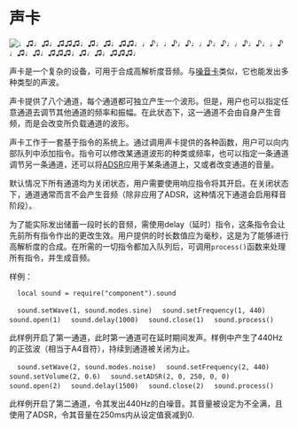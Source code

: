 # 声卡

![♩♫♩♫♩♫♫♫♩♫♩♫♩♫♫♩♩♪♩♩♪♩♪♩♩♪♩♪♩♩♪♩♪♩♩♪♩♫♩♫♩♫♫♫♩♫♩♫♩♫♫♫♩](item:computronics:oc_parts@9)

声卡是一个复杂的设备，可用于合成高解析度音频。与[噪音卡](noise_card.md)类似，它也能发出多种类型的声波。

声卡提供了八个通道，每个通道都可独立产生一个波形。但是，用户也可以指定任意通道去调节其他通道的频率和振幅。在此状态下，这一通道不会由自身产生音频，而是会改变所负载通道的波形。

声卡工作于一套基于指令的系统上。通过调用声卡提供的各种函数，用户可以向内部队列中添加指令。指令可以修改某通道波形的种类或频率，也可以指定一条通道调节另一条通道，还可以将[ADSR](https://en.wikipedia.org/wiki/Synthesizer#Attack_Decay_Sustain_Release_.28ADSR.29_envelope)应用于某条通道上，又或者改变通道的音量。

默认情况下所有通道均为关闭状态，用户需要使用响应指令将其开启。在关闭状态下，通道通常而言不会产生音频（除非应用了ADSR，这种情况下通道会启用释音阶段）。

为了能实际发出储蓄一段时长的音频，需使用delay（延时）指令，这条指令会让先前所有指令作出的更改生效。用户提供的时长数值应为毫秒，这是为了能够进行高解析度的合成。在所需的一切指令都加入队列后，可调用`process()`函数来处理所有指令，并生成音频。

样例：

`  local sound = require("component").sound`

`  sound.setWave(1, sound.modes.sine)`
`  sound.setFrequency(1, 440)`
`  sound.open(1)`
`  sound.delay(1000)`
`  sound.close(1)`
`  sound.process()`

此样例开启了第一通道，此时第一通道可在延时期间发声。样例中产生了440Hz的正弦波（相当于A4音符），持续到通道被关闭为止。

`  sound.setWave(2, sound.modes.noise)`
`  sound.setFrequency(2, 440)`
`  sound.setVolume(2, 0.6)`
`  sound.setADSR(2, 0, 250, 0, 0)`
`  sound.open(2)`
`  sound.delay(1500)`
`  sound.close(2)`
`  sound.process()`

此样例开启了第二通道，令其发出440Hz的白噪音。其音量被设定为不全满，且使用了ADSR，令其音量在250ms内从设定值衰减到0.
